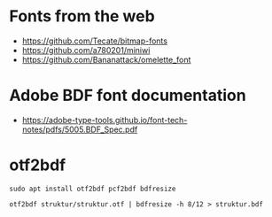 # Fonts from the web

- https://github.com/Tecate/bitmap-fonts
- https://github.com/a780201/miniwi
- https://github.com/Bananattack/omelette_font


# Adobe BDF font documentation

- https://adobe-type-tools.github.io/font-tech-notes/pdfs/5005.BDF_Spec.pdf


# otf2bdf

```
sudo apt install otf2bdf pcf2bdf bdfresize

otf2bdf struktur/struktur.otf | bdfresize -h 8/12 > struktur.bdf
```
